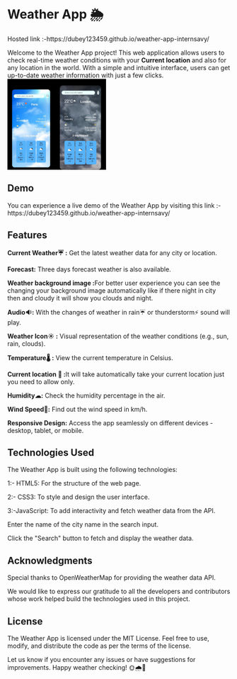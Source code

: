 # Weather App 🌦️
 <p>Hosted link :-https://dubey123459.github.io/weather-app-internsavy/</p>
Welcome to the Weather App project! This web application allows users to check real-time weather conditions with your <b>Current location </b>and also for any location in the world. With a simple and intuitive interface, users can get up-to-date weather information with just a few clicks.

<div  style="display: flex;">
  <img src="image.jpg" height="205px" >
<img src="image2.jpg" height="205px">
</div>



<h2>Demo</h2>
You can experience a live demo of the Weather App by visiting this link :-https://dubey123459.github.io/weather-app-internsavy/

<h2>Features</h2>

<b>Current Weather☔ :</b> Get the latest weather data for any city or location.

<b>Forecast:</b> Three days forecast weather is also available.

<b>Weather background image :</b>For better user experience you can see the changing your background image automatically like if there night in city then and cloudy it will show you clouds and night.

<b>Audio🔉:</b> With the changes of weather in rain☔ or thunderstorm⚡ sound will play.

<b>Weather Icon☀️ :</b> Visual representation of the weather conditions (e.g., sun, rain, clouds).

<b>Temperature🌡️ :</b> View the current temperature in Celsius.

<b>Current location 📍 :</b>It will take automatically take your current location just you need to allow only.

<b>Humidity☁:</b> Check the humidity percentage in the air.

<b>Wind Speed💨:</b> Find out the wind speed in km/h.

<b>Responsive Design:</b> Access the app seamlessly on different devices - desktop, tablet, or mobile.

<h2>Technologies Used</h2>
The Weather App is built using the following technologies:

1:- HTML5: For the structure of the web page.

2:- CSS3: To style and design the user interface.

3:-JavaScript: To add interactivity and fetch weather data from the API.

Enter the name of the city name in the search input.

Click the "Search"  button to fetch and display the weather data.

<h2>Acknowledgments</h2>
Special thanks to OpenWeatherMap for providing the weather data API.

We would like to express our gratitude to all the developers and contributors whose work helped build the technologies used in this project.

<h2>License</h2>
The Weather App is licensed under the MIT License. Feel free to use, modify, and distribute the code as per the terms of the license.

Let us know if you encounter any issues or have suggestions for improvements. Happy weather checking! 🌞🌧️🌈
